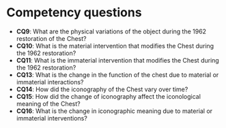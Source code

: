 # Competency questions

* **CQ9**: What are the physical variations of the object during the 1962 restoration of the Chest?
* **CQ10**: What is the material intervention that modifies the Chest during the 1962 restoration?
* **CQ11**: What is the immaterial intervention that modifies the Chest during the 1962 restoration?
* **CQ13**: What is the change in the function of the chest due to material or immaterial interactions?
* **CQ14**: How did the iconography of the Chest vary over time?
* **CQ15**: How did the change of iconography affect the iconological meaning of the Chest?
* **CQ16**: What is the change in iconographic meaning due to material or immaterial interventions?

